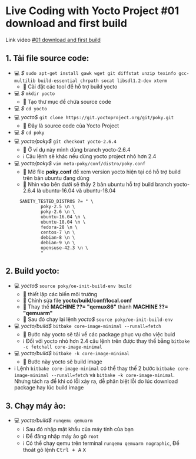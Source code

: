 # Live Coding with Yocto Project #01 download and first build

Link video [#01 download and first build](https://www.youtube.com/watch?v=EfKLrSxA_H8 "Youtube")

## 1. Tải file source code:
- 💻 *$* `sudo apt-get install gawk wget git diffstat unzip texinfo gcc-multilib build-essential chrpath socat libsdl1.2-dev xterm`
  - 📌 Cài đặt các tool để hỗ trợ build yocto
- 💻 *$* `mkdir yocto`
  - 📌 Tạo thư mục để chứa source code
- 💻 *$* `cd yocto`
- 💻 *yocto$* `git clone https://git.yoctoproject.org/git/poky.git`
  - 📌 Đây là source code của Yocto Project
- 💻 *$* `cd poky`
- 💻 *yocto/poky$* `git checkout yocto-2.6.4`
  - 📌 Ở ví dụ này mình dùng branch yocto-2.6.4
  - ℹ️ Câu lệnh sẽ khác nếu dùng yocto project nhỏ hơn 2.4
- 💻 *yocto/poky$* `vim meta-poky/conf/distro/poky.conf`
  - 📌 Mở file **poky.conf** để xem version yocto hiện tại có hỗ trợ build trên bản ubuntu đang dùng
  - 📌 Nhìn vào bên dưới sẽ thấy 2 bản ubuntu hỗ trợ build branch yocto-2.6.4 là ubuntu-16.04 và ubuntu-18.04
  ```
    SANITY_TESTED_DISTROS ?= " \
            poky-2.5 \n \
            poky-2.6 \n \
            ubuntu-16.04 \n \
            ubuntu-18.04 \n \
            fedora-28 \n \
            centos-7 \n \
            debian-8 \n \
            debian-9 \n \
            opensuse-42.3 \n \
            "
  ```

## 2. Build yocto:
- 💻 *yocto$* `source poky/oe-init-build-env build`
  - 📌 thiết lập các biến môi trường
  - 📌 Chỉnh sửa file **yocto/build/conf/local.conf**
  - 📌 Thay thế **MACHINE ??= "qemux86"** thành **MACHINE ??= "qemuarm"**
  - 📌 Sau đó chạy lại lệnh *yocto$* `source poky/oe-init-build-env`
- 💻 *yocto/build$* `bitbake core-image-minimal --runall=fetch`
  - 📌 Bước này yocto sẽ tải về các package phục vụ cho việc buid
  - ℹ️ Đối với yocto nhỏ hơn 2.4 câu lệnh trên được thay thế bằng `bitbake -c fetchall core-image-minimal`
- 💻 *yocto/build$* `bitbake -k core-image-minimal`
  - 📌 Bước này yocto sẽ build image
- ℹ️ Lệnh `bitbake core-image-minimal` có thể thay thế  2 bước `bitbake core-image-minimal --runall=fetch` và `bitbake -k core-image-minimal`. 
Nhưng tách ra để khi có lỗi xảy ra, dễ phân biệt lỗi do lúc download package hay lúc build image

## 3. Chạy máy ảo:
- 💻 *yocto/build$* `runqemu qemuarm`
  - ℹ️ Sau đó nhập mật khẩu của máy tính của bạn
  - ℹ️ Để đăng nhập máy ảo gõ `root`
  - ℹ️ Có thể chạy qemu trên terminal `runqemu qemuarm nographic`, Để thoát gõ lệnh <kbd>Ctrl + A</kbd> <kbd>X</kbd>
